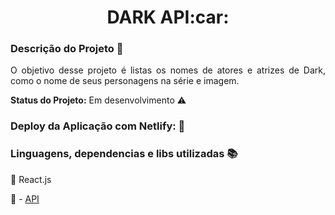 <h1 align="center"> DARK API:car:</h1> 


### Descrição do Projeto :open_file_folder:

<p align="justify"> O objetivo desse projeto é listas os nomes de atores e atrizes de Dark, como o nome de seus personagens na série e imagem.</p>





<strong>Status do Projeto:</strong> Em desenvolvimento :warning:






### Deploy da Aplicação com Netlify: :dash:






### Linguagens, dependencias e libs utilizadas :books:
:pushpin: React.js 

:pushpin: - [API](https://www.tvmaze.com/api)

